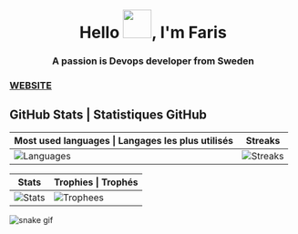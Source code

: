 <h1 align="center">Hello <img width="50px" src="https://raw.githubusercontent.com/MartinHeinz/MartinHeinz/master/wave.gif">, I'm Faris</h1>
<h3 align="center">A passion is Devops developer from Sweden</h3>
<h3 algin="center">
  <a target="_blank" href="">
      WEBSITE
  </a>
</h3>

## GitHub Stats | Statistiques GitHub

| Most used languages \| Langages les plus utilisés | Streaks |
| --- | --- |
| ![Languages](https://github-readme-stats.vercel.app/api/top-langs/?username=rashedasaad&theme=onedark&hide_title=true&show_icons=true&layout=compact&bg_color=00000000&border_color=00000000) | ![Streaks](https://github-readme-streak-stats.herokuapp.com?user=0xravy&theme=onedark&date_format=M%20j%5B%2C%20Y%5D&background=00000000&border=00000000) |

| Stats | Trophies  \| Trophés |
| --- | --- |
| ![Stats](https://github-readme-stats.vercel.app/api?username=rashedasaad&theme=onedark&show_icons=true&count_private=true&hide_title=true&bg_color=00000000&border_color=00000000) | ![Trophees](https://github-profile-trophy.vercel.app/?username=0xravy&theme=onedark&column=3&no-frame=true&no-bg=true) |

![snake gif](https://github.com/rashedasaad/rashedasaad/blob/output/github-contribution-grid-snake.gif)

